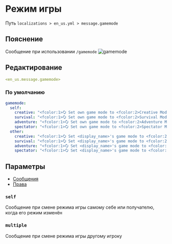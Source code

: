 # Режим игры
Путь `localizations > en_us.yml > message.gamemode`

## Пояснение
Сообщение при использовании `/gamemode`
![gamemode](/gamemode.png)

## Редактирование
```yaml
<en_us.message.gamemode>
```

### По умолчанию
```yaml
gamemode:
  self:
    creative: "<fcolor:1>🗘 Set own game mode to <fcolor:2>Creative Mode"
    survival: "<fcolor:1>🗘 Set own game mode to <fcolor:2>Survival Mode"
    adventure: "<fcolor:1>🗘 Set own game mode to <fcolor:2>Adventure Mode"
    spectator: "<fcolor:1>🗘 Set own game mode to <fcolor:2>Spectator Mode"
  other:
    creative: "<fcolor:1>🗘 Set <display_name>'s game mode to <fcolor:2>Creative Mode"
    survival: "<fcolor:1>🗘 Set <display_name>'s game mode to <fcolor:2>Survival Mode"
    adventure: "<fcolor:1>🗘 Set <display_name>'s game mode to <fcolor:2>Adventure Mode"
    spectator: "<fcolor:1>🗘 Set <display_name>'s game mode to <fcolor:2>Spectator Mode"
```

## Параметры

- [Сообщения](/docs/message/gamemode/)
- [Права](/docs/permission/message/gamemode/)

### `self`

Сообщение при смене режима игры самому себе или получателю, когда его режим изменён

### `multiple`

Сообщение при смене режима игры другому игроку